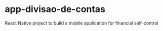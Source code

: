 # app-divisao-de-contas
React Native project to build a mobile application for financial self-control
